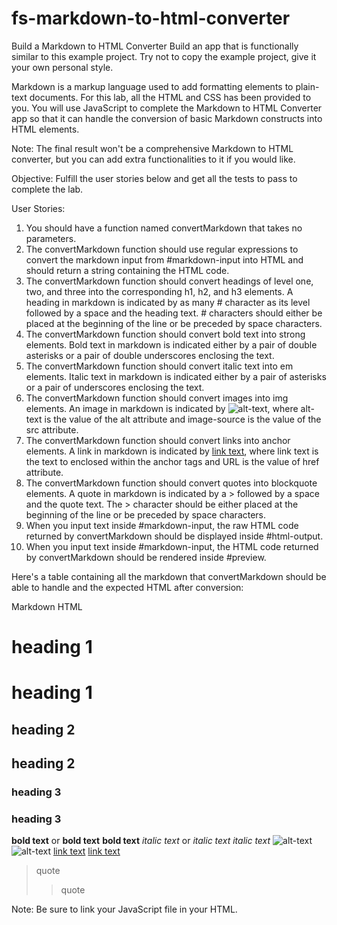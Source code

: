 # fs-markdown-to-html-converter

Build a Markdown to HTML Converter
Build an app that is functionally similar to this example project. Try not to copy the example project, give it your own personal style.

Markdown is a markup language used to add formatting elements to plain-text documents. For this lab, all the HTML and CSS has been provided to you. You will use JavaScript to complete the Markdown to HTML Converter app so that it can handle the conversion of basic Markdown constructs into HTML elements.

Note: The final result won't be a comprehensive Markdown to HTML converter, but you can add extra functionalities to it if you would like.

Objective: Fulfill the user stories below and get all the tests to pass to complete the lab.

User Stories:

1. You should have a function named convertMarkdown that takes no parameters.
2. The convertMarkdown function should use regular expressions to convert the markdown input from #markdown-input into HTML and should return a string containing the HTML code.
3. The convertMarkdown function should convert headings of level one, two, and three into the corresponding h1, h2, and h3 elements. A heading in markdown is indicated by as many # character as its level followed by a space and the heading text. # characters should either be placed at the beginning of the line or be preceded by space characters.
4. The convertMarkdown function should convert bold text into strong elements. Bold text in markdown is indicated either by a pair of double asterisks or a pair of double underscores enclosing the text.
5. The convertMarkdown function should convert italic text into em elements. Italic text in markdown is indicated either by a pair of asterisks or a pair of underscores enclosing the text.
6. The convertMarkdown function should convert images into img elements. An image in markdown is indicated by ![alt-text](image-source), where alt-text is the value of the alt attribute and image-source is the value of the src attribute.
7. The convertMarkdown function should convert links into anchor elements. A link in markdown is indicated by [link text](URL), where link text is the text to enclosed within the anchor tags and URL is the value of href attribute.
8. The convertMarkdown function should convert quotes into blockquote elements. A quote in markdown is indicated by a > followed by a space and the quote text. The > character should be either placed at the beginning of the line or be preceded by space characters.
9. When you input text inside #markdown-input, the raw HTML code returned by convertMarkdown should be displayed inside #html-output.
10. When you input text inside #markdown-input, the HTML code returned by convertMarkdown should be rendered inside #preview.

Here's a table containing all the markdown that convertMarkdown should be able to handle and the expected HTML after conversion:

Markdown	HTML
# heading 1	<h1>heading 1</h1>
## heading 2	<h2>heading 2</h2>
### heading 3	<h3>heading 3</h3>
**bold text** or __bold text__	<strong>bold text</strong>
*italic text* or _italic text_	<em>italic text</em>
![alt-text](image-source)	<img alt="alt-text" src="image-source">
[link text](URL)	<a href="URL">link text</a>
> quote	<blockquote>quote</blockquote>

Note: Be sure to link your JavaScript file in your HTML.
